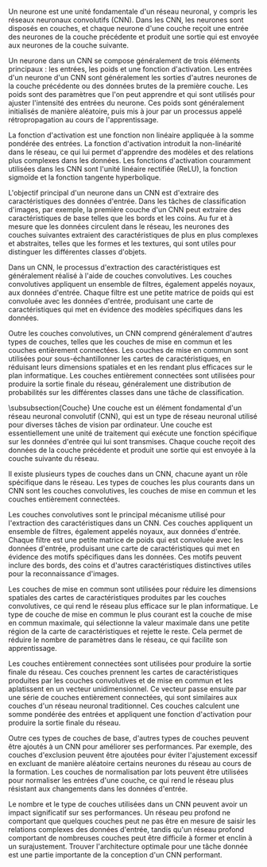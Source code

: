 Un neurone est une unité fondamentale d'un réseau neuronal, y compris les réseaux neuronaux convolutifs (CNN). Dans les CNN, les neurones sont disposés en couches, et chaque neurone d'une couche reçoit une entrée des neurones de la couche précédente et produit une sortie qui est envoyée aux neurones de la couche suivante.

Un neurone dans un CNN se compose généralement de trois éléments principaux : les entrées, les poids et une fonction d'activation. Les entrées d'un neurone d'un CNN sont généralement les sorties d'autres neurones de la couche précédente ou des données brutes de la première couche. Les poids sont des paramètres que l'on peut apprendre et qui sont utilisés pour ajuster l'intensité des entrées du neurone. Ces poids sont généralement initialisés de manière aléatoire, puis mis à jour par un processus appelé rétropropagation au cours de l'apprentissage.

La fonction d'activation est une fonction non linéaire appliquée à la somme pondérée des entrées. La fonction d'activation introduit la non-linéarité dans le réseau, ce qui lui permet d'apprendre des modèles et des relations plus complexes dans les données. Les fonctions d'activation couramment utilisées dans les CNN sont l'unité linéaire rectifiée (ReLU), la fonction sigmoïde et la fonction tangente hyperbolique.

L'objectif principal d'un neurone dans un CNN est d'extraire des caractéristiques des données d'entrée. Dans les tâches de classification d'images, par exemple, la première couche d'un CNN peut extraire des caractéristiques de base telles que les bords et les coins. Au fur et à mesure que les données circulent dans le réseau, les neurones des couches suivantes extraient des caractéristiques de plus en plus complexes et abstraites, telles que les formes et les textures, qui sont utiles pour distinguer les différentes classes d'objets.

Dans un CNN, le processus d'extraction des caractéristiques est généralement réalisé à l'aide de couches convolutives. Les couches convolutives appliquent un ensemble de filtres, également appelés noyaux, aux données d'entrée. Chaque filtre est une petite matrice de poids qui est convoluée avec les données d'entrée, produisant une carte de caractéristiques qui met en évidence des modèles spécifiques dans les données.

Outre les couches convolutives, un CNN comprend généralement d'autres types de couches, telles que les couches de mise en commun et les couches entièrement connectées. Les couches de mise en commun sont utilisées pour sous-échantillonner les cartes de caractéristiques, en réduisant leurs dimensions spatiales et en les rendant plus efficaces sur le plan informatique. Les couches entièrement connectées sont utilisées pour produire la sortie finale du réseau, généralement une distribution de probabilités sur les différentes classes dans une tâche de classification.

\subsubsection{Couche}
Une couche est un élément fondamental d'un réseau neuronal convolutif (CNN), qui est un type de réseau neuronal utilisé pour diverses tâches de vision par ordinateur. Une couche est essentiellement une unité de traitement qui exécute une fonction spécifique sur les données d'entrée qui lui sont transmises. Chaque couche reçoit des données de la couche précédente et produit une sortie qui est envoyée à la couche suivante du réseau.

Il existe plusieurs types de couches dans un CNN, chacune ayant un rôle spécifique dans le réseau. Les types de couches les plus courants dans un CNN sont les couches convolutives, les couches de mise en commun et les couches entièrement connectées.

Les couches convolutives sont le principal mécanisme utilisé pour l'extraction des caractéristiques dans un CNN. Ces couches appliquent un ensemble de filtres, également appelés noyaux, aux données d'entrée. Chaque filtre est une petite matrice de poids qui est convoluée avec les données d'entrée, produisant une carte de caractéristiques qui met en évidence des motifs spécifiques dans les données. Ces motifs peuvent inclure des bords, des coins et d'autres caractéristiques distinctives utiles pour la reconnaissance d'images.

Les couches de mise en commun sont utilisées pour réduire les dimensions spatiales des cartes de caractéristiques produites par les couches convolutives, ce qui rend le réseau plus efficace sur le plan informatique. Le type de couche de mise en commun le plus courant est la couche de mise en commun maximale, qui sélectionne la valeur maximale dans une petite région de la carte de caractéristiques et rejette le reste. Cela permet de réduire le nombre de paramètres dans le réseau, ce qui facilite son apprentissage.

Les couches entièrement connectées sont utilisées pour produire la sortie finale du réseau. Ces couches prennent les cartes de caractéristiques produites par les couches convolutives et de mise en commun et les aplatissent en un vecteur unidimensionnel. Ce vecteur passe ensuite par une série de couches entièrement connectées, qui sont similaires aux couches d'un réseau neuronal traditionnel. Ces couches calculent une somme pondérée des entrées et appliquent une fonction d'activation pour produire la sortie finale du réseau.

Outre ces types de couches de base, d'autres types de couches peuvent être ajoutés à un CNN pour améliorer ses performances. Par exemple, des couches d'exclusion peuvent être ajoutées pour éviter l'ajustement excessif en excluant de manière aléatoire certains neurones du réseau au cours de la formation. Les couches de normalisation par lots peuvent être utilisées pour normaliser les entrées d'une couche, ce qui rend le réseau plus résistant aux changements dans les données d'entrée.

Le nombre et le type de couches utilisées dans un CNN peuvent avoir un impact significatif sur ses performances. Un réseau peu profond ne comportant que quelques couches peut ne pas être en mesure de saisir les relations complexes des données d'entrée, tandis qu'un réseau profond comportant de nombreuses couches peut être difficile à former et enclin à un surajustement. Trouver l'architecture optimale pour une tâche donnée est une partie importante de la conception d'un CNN performant.

